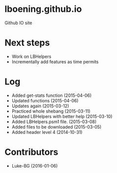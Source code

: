 lboening.github.io
==================
Github IO site

Next steps
==================
* Work on LBHelpers
* Incrementally add features as time permits

Log
==================
* Added get-stats function (2015-04-06)
* Updated functions (2015-04-06)
* Updates again (2015-03-12)
* Practiced whole shebang (2015-03-11)
* Updated LBHelpers with better help (2015-03-10)
* Added LBHelpers.psm1 file.  (2015-03-08)
* Added files to be downloaded (2015-03-05)
* Added header level 4 (2014-10-31)

Contributors
====
* Luke-BG (2016-01-06)
